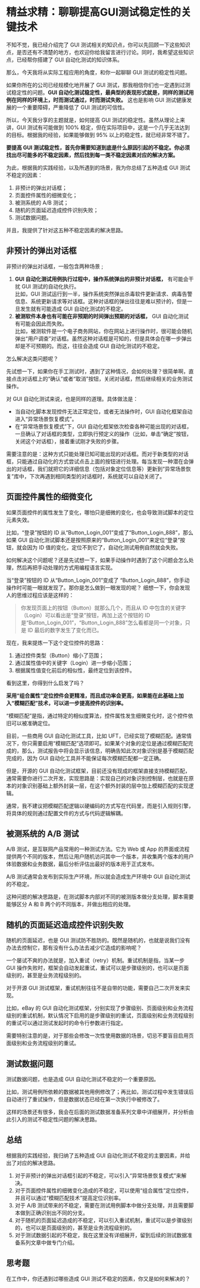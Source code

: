 # 精益求精：聊聊提高GUI测试稳定性的关键技术

不知不觉，我已经介绍完了 GUI 测试相关的知识点，你可以先回顾一下这些知识点，是否还有不清楚的地方，也欢迎你给我留言进行讨论。同时，我希望这些知识点，已经帮你搭建了 GUI 自动化测试的知识体系。

那么，今天我将从实际工程应用的角度，和你一起聊聊 GUI 测试的稳定性问题。

如果你所在的公司已经规模化地开展了 GUI 测试，那我相信你们也一定遇到过测试稳定性的问题。<b>GUI 自动化测试稳定性，最典型的表现形式就是，同样的测试用例在同样的环境上，时而测试通过，时而测试失败。</b> 这也是影响 GUI 测试健康发展的一个重要障碍，严重降低了 GUI 测试的可信性。

所以，今天我分享的主题就是，如何提高 GUI 测试的稳定性。虽然从理论上来讲，GUI 测试有可能做到 100% 稳定，但在实际项目中，这是一个几乎无法达到的目标。根据我的经验，如果能够做到 95% 以上的稳定性，就已经非常不错了。

<b>要提高 GUI 测试稳定性，首先你需要知道到底是什么原因引起的不稳定。你必须找出尽可能多的不稳定因素，然后找到每一类不稳定因素对应的解决方案。</b>

为此，根据我的实践经验，以及所遇到的场景，我为你总结了五种造成 GUI 测试不稳定的因素：
1. 非预计的弹出对话框；
2. 页面控件属性的细微变化；
3. 被测系统的 A/B 测试；
4. 随机的页面延迟造成控件识别失败；
5. 测试数据问题。

并且，我提供了针对这五种不稳定因素的解决思路。

## 非预计的弹出对话框

非预计的弹出对话框，一般包含两种场景 ;
1. <b>GUI 自动化测试用例执行过程中，操作系统弹出的非预计对话框，</b> 有可能会干扰 GUI 测试的自动化执行。<br>
比如，GUI 测试运行到一半，操作系统突然弹出杀毒软件更新请求、病毒告警信息、系统更新请求等对话框。这种对话框的弹出往往是难以预计的，但是一旦发生就有可能造成 GUI 自动化测试的不稳定。
2. <b>被测软件本身也有可能在非预期的时间弹出预期的对话框，</b> GUI 自动化测试有可能会因此而失败。<br>
比如，被测软件是一个电子商务网站，你在网站上进行操作时，很可能会随机弹出“用户调查”对话框。虽然这种对话框是可知的，但是具体会在哪一步弹出却是不可预期的。而这，往往会造成 GUI 自动化测试的不稳定。


怎么解决这类问题呢？

先试想一下，如果你在手工测试时，遇到了这种情况，会如何处理？很简单啊，直接点击对话框上的“确认”或者“取消”按钮，关闭对话框，然后继续相关的业务测试操作。

对 GUI 自动化测试来说，也是同样的道理。具体做法是：
- 当自动化脚本发现控件无法正常定位，或者无法操作时，GUI 自动化框架自动进入“异常场景恢复模式”。
- 在“异常场景恢复模式”下，GUI 自动化框架依次检查各种可能出现的对话框，一旦确认了对话框的类型，立即执行预定义的操作（比如，单击“确定”按钮，关闭这个对话框），接着重试刚才失败的步骤。

需要注意的是：这种方式只能处理已知可能出现的对话框。而对于新类型的对话框，只能通过自动化的方式尝试点击上面的按钮进行处理。每当发现一种潜在会弹出的对话框，我们就把它的详细信息（包括对象定位信息等）更新到“异常场景恢复”库中，下次再遇到相同类型的对话框时，系统就可以自动关闭了。

## 页面控件属性的细微变化

如果页面控件的属性发生了变化，哪怕只是细微的变化，也会导致测试脚本的定位元素失效。

比如，“登录”按钮的 ID 从“Button_Login_001”变成了“Button_Login_888”，那么如果 GUI 自动化测试脚本还是按照原来的“Button_Login_001”来定位“登录”按钮，就会因为 ID 值的变化，定位不到它了，自动化测试用例自然就会失败。

如何解决这个问题呢？还是先试想一下，如果手动操作时遇到了这个问题会怎么处理，然后再把手动处理的方式用编程语言实现。

当“登录”按钮的 ID 从“Button_Login_001”变成了 “Button_Login_888”，你手动操作时可能一眼就发现了。那你是怎么做到一眼发现的呢？
细想一下，你会发现人的思维过程应该是这样的：
> 你发现页面上的按钮（Button）就那么几个，而且从 ID 中包含的关键字（Login）可以看出是“登录”按钮，再加上这个按钮的 ID 是“Button_Login_001”，“Button_Login_888”怎么看都是同一个对象，只是 ID 最后的数字发生了变化而已。

现在，我来提炼一下这个定位控件的思路：
1. 通过控件类型（Button）缩小了范围；
2. 通过属性值中的关键字（Login）进一步缩小范围；
3. 根据属性值变化前后的相似性，最终定位到该控件。

看到这里，你得到什么启发了吗？

<b>采用“组合属性”定位控件会更精准，而且成功率会更高，如果能在此基础上加入“模糊匹配”技术，可以进一步提高控件的识别率。</b>

“模糊匹配”是指，通过特定的相似度算法，控件属性发生细微变化时，这个控件依旧可以被准确定位。

目前，一些商用 GUI 自动化测试工具，比如 UFT，已经实现了模糊匹配。通常情况下，你只需要启用“模糊匹配”选项即可。如果某个对象的定位是通过模糊匹配完成的，那么，测试报告中将会显示该信息，明确告知此次对象识别是基于模糊匹配完成的，因为 GUI 自动化工具并不能保证每次模糊匹配都一定正确。

但是，开源的 GUI 自动化测试框架，目前还没有现成的框架直接支持模糊匹配，通常需要你进行二次开发，实现思路是：实现自己的对象识别控制层，也就是在原本的对象识别基础上额外封装一层，在这个额外封装的层中加上模糊匹配的实现逻辑。

通常，我不建议把模糊匹配逻辑以硬编码的方式写在代码里，而是引入规则引擎，将具体的规则通过配置文件的方式与代码逻辑解耦。

## 被测系统的 A/B 测试

A/B 测试，是互联网产品常用的一种测试方法。它为 Web 或 App 的界面或流程提供两个不同的版本，然后让用户随机访问其中一个版本，并收集两个版本的用户体验数据和业务数据，最后分析评估出最好的版本用于正式发布。

A/B 测试通常会发布到实际生产环境，所以就会造成生产环境中 GUI 自动化测试的不稳定。

这种问题的解决思路是，在测试脚本内部对不同的被测版本做分支处理，脚本需要能够区分 A 和 B 两个的不同版本，并做出相应的处理。

## 随机的页面延迟造成控件识别失败

随机的页面延迟，也是 GUI 测试防不胜防的。既然是随机的，也就是说我们没有办法去控制它，那有没有什么办法去减少它造成的影响呢？

一个屡试不爽的办法就是，加入重试（retry）机制。重试机制是指，当某一步 GUI 操作失败时，框架会自动发起重试，重试可以是步骤级别的，也可以是页面级别的，甚至是业务流程级别的。

对于开源 GUI 测试框架，重试机制往往不是自带的功能，需要自己二次开发来实现。

比如，eBay 的 GUI 自动化测试框架，分别实现了步骤级别、页面级别和业务流程级别的重试机制，默认情况下启用的是步骤级别的重试，页面级别和业务流程级别的重试可以通过测试发起时的命令行参数进行指定。

需要特别注意的是，对于那些会修改一次性使用数据的场景，切忌不要盲目启用页面级别和业务流程级别的重试。

## 测试数据问题

测试数据问题，也是造成 GUI 自动化测试不稳定的一个重要原因。

比如，测试用例所依赖的数据被其他用例修改了；再比如，测试过程中发生错误后自动进行了重试操作，但是数据状态已经在第一次执行中被修改了。

这样的场景还有很多，我会在后面的测试数据准备系列文章中详细展开，并分析由此引入的测试不稳定性问题的解决思路。

## 总结

根据我的实践经验，我归纳了五种造成 GUI 自动化测试不稳定的主要因素，并给出了对应的解决思路。
1. 对于非预计的弹出对话框引起的不稳定，可以引入“异常场景恢复模式”来解决。
2. 对于页面控件属性的细微变化造成的不稳定，可以使用“组合属性”定位控件，并且可以通过“模糊匹配技术”提高定位识别率。
3. 对于 A/B 测试带来的不稳定，需要在测试用例脚本中做分支处理，并且需要脚本做到正确识别出不同的分支。
4. 对于随机的页面延迟造成的不稳定，可以引入重试机制，重试可以是步骤级别的，也可以是页面级别的，甚至是业务流程级别的。
5. 对于测试数据引起的不稳定，我在这里没有详细展开，留到后续的测试数据准备系列文章中做专门介绍。

## 思考题

在工作中，你还遇到过哪些造成 GUI 测试不稳定的因素，你又是如何来解决的？